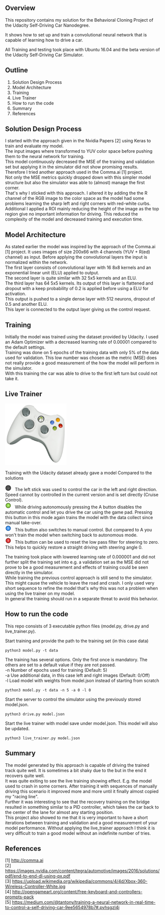 Overview
--------

This repository contains my solution for the Behavioral Cloning
Project of the Udacity Self-Driving Car Nanodegree.

It shows how to set up and train a convolutional neural network
that is capable of learning how to drive a car.

All Training and testing took place with Ubuntu 16.04 and the
beta version of the Udacity Self-Driving Car Simulator.

Outline
-------

1. Solution Design Process
2. Model Architecture
3. Training
4. Live Trainer
5. How to run the code
6. Summary
7. References

Solution Design Process
-----------------------

I started with the approach given in the Nvidia Papers [2] using Keras
to train and evaluate my model. <br />
The input images where transformed to YUV color space before pushing
them to the neural network for training. <br />
This model continuously decreased the MSE of the training and
validation set but applying it in the simulator did not show
promising results. <br />
Therefore I tried another approach used in the Comma.ai [1] project. <br />
Not only the MSE metrics quickly dropped down with this simpler
model structure but also the simulator was able to (almost) manage
the first corner. <br />
That's why I sticked with this approach. I altered it by adding the
the R channel of the RGB image to the color space as the model
had some problems learning the sharp left and right corners with
red-white curbs. <br />
Additional I applied a ROI mainly reducing the height of the image
as the top region give no important information for driving.
This reduced the complexity of the model and decreased training and
execution time.


Model Architecture
------------------

As stated earlier the model was inspired by the approach of the
Comma.ai [1] project.
It uses images of size 200x66 with 4 channels (YUV + R(ed) channel)
as input. Before applying the convolutional layers the input
is normalized within the network. <br />
The first layer consists of convolutional layer with 16 8x8 kernels and
an exponential linear unit (ELU) applied to output. <br />
The second layer is quite similar with 32 5x5 kernels and an ELU. <br />
The third layer has 64 5x5 kernels.
Its output of this layer is flattened and dropout with a keep
probability of 0.2 is applied before using a ELU for activation. <br />
This output is pushed to a single dense layer with 512 neurons, dropout
of 0.5 and another ELU. <br />
This layer is connected to the output layer giving us the
control request.

Training
--------

Initially the model was trained using the dataset provided by Udacity.
I used an Adam Optimizer with a decreased learning rate of 0.00001
compared to the default settings.<br />
Training was done on 5 epochs of the training data with only 5% of the
data used for validation. This low number was chosen as the metric (MSE)
does not really provide a good measurement of the how the model will
perform in the simulator.<br />
With this training the car was able to drive to the first left turn but
could not take it.

Live Trainer
------------

<img src="img/controller.jpg" width="200" height="200" /> <br />

Training with the Udacity dataset already gave a model
Compared to the solutions

<img src="img/360_Left_Stick.png" width="20" height="20" />
&nbsp;&nbsp;The left stick was used to control the car in
the left and right direction. Speed cannot by controlled
in the current version and is set directly (Cruise Control). <br />

<img src="img/360_A.png" width="20" height="20" />
&nbsp;&nbsp;While driving autonomously pressing the A button
disables the automatic control and let you drive the car using the
game pad. Pressing this button in this mode again trains the model
with the data collect since manual take-over. <br />

<img src="img/360_X.png" width="20" height="20" />
&nbsp;&nbsp;This button also switches to manual control. But compared
to A you won't train the model when switching back to autonomous
mode. <br />

<img src="img/360_B.png" width="20" height="20" />
&nbsp;&nbsp;This button can be used to reset the low pass filter
for steering to zero. This helps to quickly restore a straight
driving with steering angle 0. <br />

The training took place with lowered learning rate of 0.000001 and
did not further split the training set into e.g. a validation set
as the MSE did not prove to be a good measurement and effects of
training could be seen directly in the simulator. <br />
While training the previous control approach is still
send to the simulator. This might cause the vehicle to leave the road
and crash. I only used very short sequence to refine the model
that's why this was not a problem when using the live trainer
on my model. <br />
In general the training should run in a separate threat to avoid
this behavior.

How to run the code
-------------------

This repo consists of 3 executable python files (model.py, drive.py
and live_trainer.py).

Start training and provide the path to the training set (in this case
data)
```
python3 model.py -t data
```

The training has several options. Only the first once is mandatory.
The others are set to a default value if they are not passed. <br />
-n Number of epochs used for training (Default: 5) <br />
-a Use additional data, in this case left and right images (Default: 0/Off) <br />
-l Load model with weights from model.json instead of starting from
scratch <br />
```
python3 model.py -t data -n 5 -a 0 -l 0
```

Start the server to control the simulator using the previously stored
model.json.
```
python3 drive.py model.json
```

Start the live trainer with model save under model.json. This model will
also be updated.
```
python3 live_trainer.py model.json
```

Summary
-------

The model generated by this approach is capable of driving the
trained track quite well. It is sometimes a bit shaky due to
the but in the end it recovers quite well. <br />
It was quite exiting to see the live training showing effect.
E.g. the model used to crash in some corners. After training
it with sequences of manually driving this scenario it improved
more and more until it finally almost copied my "racing line". <br />
Further it was interesting to see that the recovery training on the
bridge resulted in something similar to a PID controller, which
takes the car back to the center of the lane for almost any starting
position. <br />
This project also showed to me that it is very important to have a short
iterations between training and validation and a good measurement
of your model performance.
Without applying the live_trainer approach I think it is very
difficult to train a good model without an indefinite number of
tries.

References
----------

[1] http://comma.ai <br />
[2] https://images.nvidia.com/content/tegra/automotive/images/2016/solutions/pdf/end-to-end-dl-using-px.pdf <br />
[3] https://upload.wikimedia.org/wikipedia/commons/4/4d/Xbox-360-Wireless-Controller-White.jpg <br />
[4] http://opengameart.org/content/free-keyboard-and-controllers-prompts-pack <br />
[5] https://medium.com/@tantony/training-a-neural-network-in-real-time-to-control-a-self-driving-car-9ee5654978b7#.pvhsgzl4i <br />